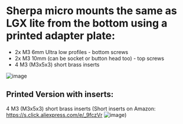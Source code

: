 # Sherpa micro mounts the same as LGX lite from the bottom using a printed adapter plate:

- 2x M3 6mm Ultra low profiles - bottom screws
- 2x M3 10mm (can be socket or button head too) - top screws
- 4 M3 (M3x5x3) short brass inserts 

![image](https://user-images.githubusercontent.com/37383368/165659775-11199e3a-7f52-4412-ba33-f3caaf0c937e.png)



## Printed Version with inserts:

4 M3 (M3x5x3) short brass inserts (Short inserts on Amazon: https://s.click.aliexpress.com/e/_9fczVr
![image](https://user-images.githubusercontent.com/37383368/165659848-6adf050d-db00-4017-ad75-2c34f67af953.png))

